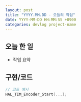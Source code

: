 ```yaml
---
layout: post
title: "YYYY.MM.DD - 오늘의 작업"
date: YYYY-MM-DD HH:MM:SS +0900
categories: devlog project-name
---
```


## 오늘 한 일
- 작업 요약

## 구현/코드
```c
// 코드 예시
HAL_TIM_Encoder_Start(...);
